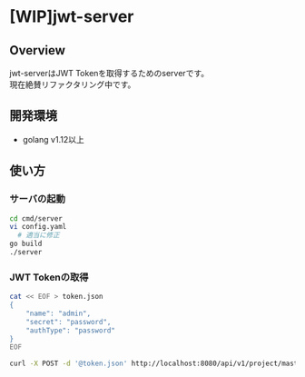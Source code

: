 # [WIP]jwt-server

## Overview

jwt-serverはJWT Tokenを取得するためのserverです。  
現在絶賛リファクタリング中です。

## 開発環境

- golang v1.12以上

## 使い方

### サーバの起動

```bash
cd cmd/server
vi config.yaml
  # 適当に修正
go build
./server
```

### JWT Tokenの取得

```bash
cat << EOF > token.json
{
    "name": "admin",
    "secret": "password",
    "authType": "password"
}
EOF

curl -X POST -d '@token.json' http://localhost:8080/api/v1/project/master/token
```
